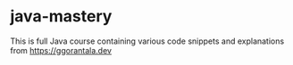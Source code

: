 # java-mastery
This is full Java course containing various code snippets and explanations from https://ggorantala.dev
